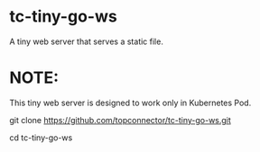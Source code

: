 # tc-tiny-go-ws

 A tiny web server that serves a static file.
 
 # NOTE:

This tiny web server is designed to work only in Kubernetes Pod.
 

git clone https://github.com/topconnector/tc-tiny-go-ws.git

cd tc-tiny-go-ws
